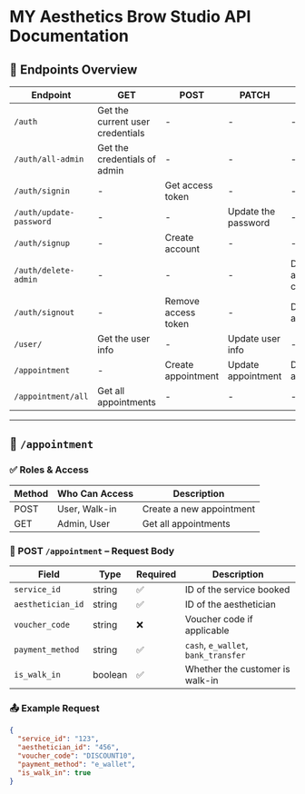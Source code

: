 # MY Aesthetics Brow Studio API Documentation

## 📌 Endpoints Overview

| Endpoint                | GET                              | POST                | PATCH               | DELETE                       |
| ----------------------- | -------------------------------- | ------------------- | ------------------- | ---------------------------- |
| `/auth`                 | Get the current user credentials | -                   | -                   | -                            |
| `/auth/all-admin`       | Get the credentials of admin     | -                   | -                   | -                            |
| `/auth/signin`          | -                                | Get access token    | -                   | -                            |
| `/auth/update-password` | -                                | -                   | Update the password | -                            |
| `/auth/signup`          | -                                | Create account      | -                   | -                            |
| `/auth/delete-admin`    | -                                | -                   | -                   | Delete the admin credentials |
| `/auth/signout`         | -                                | Remove access token | -                   | Delete appointment           |
| `/user/`                | Get the user info                | -                   | Update user info    | -                            |
| `/appointment`          | -                                | Create appointment  | Update appointment  | Delete appointment           |
| `/appointment/all`      | Get all appointments             | -                   | -                   | -                            |

---

## 📌 `/appointment`

### ✅ Roles & Access

| Method | Who Can Access | Description              |
| ------ | -------------- | ------------------------ |
| POST   | User, Walk-in  | Create a new appointment |
| GET    | Admin, User    | Get all appointments     |

### 📝 POST `/appointment` – Request Body

| Field             | Type    | Required | Description                         |
| ----------------- | ------- | -------- | ----------------------------------- |
| `service_id`      | string  | ✅       | ID of the service booked            |
| `aesthetician_id` | string  | ✅       | ID of the aesthetician              |
| `voucher_code`    | string  | ❌       | Voucher code if applicable          |
| `payment_method`  | string  | ✅       | `cash`, `e_wallet`, `bank_transfer` |
| `is_walk_in`      | boolean | ✅       | Whether the customer is walk-in     |

### 📤 Example Request

```json
{
  "service_id": "123",
  "aesthetician_id": "456",
  "voucher_code": "DISCOUNT10",
  "payment_method": "e_wallet",
  "is_walk_in": true
}
```
